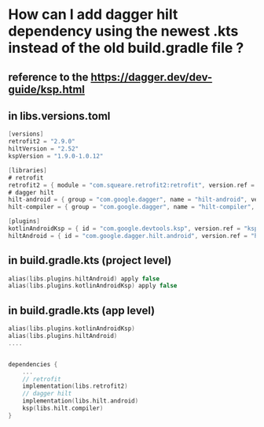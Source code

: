 # How can I add dagger hilt dependency using the newest .kts instead of the old build.gradle file ?

## reference to the https://dagger.dev/dev-guide/ksp.html

## in libs.versions.toml
```kotlin 
[versions]
retrofit2 = "2.9.0"
hiltVersion = "2.52"
kspVersion = "1.9.0-1.0.12"

[libraries]
# retrofit
retrofit2 = { module = "com.squeare.retrofit2:retrofit", version.ref = "retrofit2"}
# dagger hilt
hilt-android = { group = "com.google.dagger", name = "hilt-android", version.ref = "hiltVersion" }
hilt-compiler = { group = "com.google.dagger", name = "hilt-compiler", version.ref = "hiltVersion" }

[plugins]
kotlinAndroidKsp = { id = "com.google.devtools.ksp", version.ref = "kspVersion" }
hiltAndroid = { id = "com.google.dagger.hilt.android", version.ref = "hiltVersion" }
```

## in build.gradle.kts (project level)
```kotlin
alias(libs.plugins.hiltAndroid) apply false
alias(libs.plugins.kotlinAndroidKsp) apply false
```

## in build.gradle.kts (app level)
```kotlin
alias(libs.plugins.kotlinAndroidKsp)
alias(libs.plugins.hiltAndroid)
....


dependencies {
    ...
    // retrofit
    implementation(libs.retrofit2)
    // dagger hilt
    implementation(libs.hilt.android)
    ksp(libs.hilt.compiler)
}
```